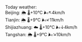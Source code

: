 Today weather:  
Beijing: 🌦   🌡️+10°C 🌬️↖4km/h  
Tianjin: 🌦   🌡️+9°C 🌬️↙11km/h  
Shijiazhuang: ☁️   🌡️+10°C 🌬️↓4km/h  
Tangshan: 🌦   🌡️+9°C 🌬️↘10km/h  
